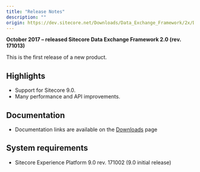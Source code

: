 ```yaml
---
title: "Release Notes"
description: ""
origin: https://dev.sitecore.net/Downloads/Data_Exchange_Framework/2x/Data_Exchange_Framework_20/Release_Notes
---
```


**October 2017 – released Sitecore Data Exchange Framework 2.0 (rev. 171013)**

This is the first release of a new product.

## Highlights

-   Support for Sitecore 9.0.
-   Many performance and API improvements.

## Documentation

-   Documentation links are available on the [Downloads](/downloads/Data_Exchange_Framework/2x/Data_Exchange_Framework_20) page

## System requirements

-   Sitecore Experience Platform 9.0 rev. 171002 (9.0 initial release)